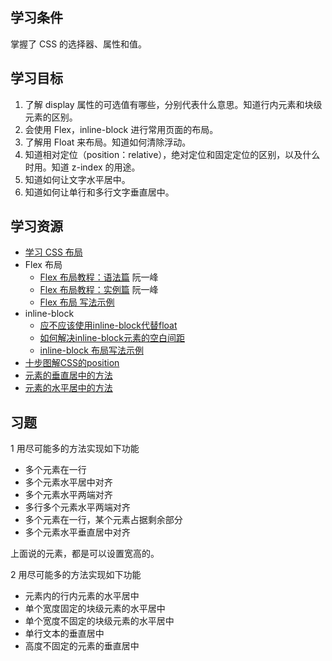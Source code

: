 ## 学习条件
掌握了 CSS 的选择器、属性和值。

## 学习目标
1. 了解 display 属性的可选值有哪些，分别代表什么意思。知道行内元素和块级元素的区别。
1. 会使用 Flex，inline-block 进行常用页面的布局。
1. 了解用 Float 来布局。知道如何清除浮动。
1. 知道相对定位（position：relative），绝对定位和固定定位的区别，以及什么时用。知道 z-index 的用途。
1. 知道如何让文字水平居中。
1. 知道如何让单行和多行文字垂直居中。

## 学习资源
* [学习 CSS 布局](http://zh.learnlayout.com/)
* Flex 布局
  * [Flex 布局教程：语法篇](http://www.ruanyifeng.com/blog/2015/07/flex-grammar.html) 阮一峰
  * [Flex 布局教程：实例篇](http://www.ruanyifeng.com/blog/2015/07/flex-examples.html) 阮一峰
  * [Flex 布局 写法示例](http://www.jianshu.com/p/32cc837bd47e)
* inline-block
  * [应不应该使用inline-block代替float](https://www.w3cplus.com/css/inline-blocks.html)
  * [如何解决inline-block元素的空白间距](https://www.w3cplus.com/css/fighting-the-space-between-inline-block-elements)
  * [inline-block 布局写法示例](http://www.jianshu.com/p/eaa1578eddb2)
* [十步图解CSS的position](http://cdn1.w3cplus.com/blog/229.html)
* [元素的垂直居中的方法](http://www.jianshu.com/p/b3de6c5ec834)
* [元素的水平居中的方法](http://www.jianshu.com/p/ada0ce755d7e)

## 习题
1 用尽可能多的方法实现如下功能
* 多个元素在一行
* 多个元素水平居中对齐
* 多个元素水平两端对齐
* 多行多个元素水平两端对齐
* 多个元素在一行，某个元素占据剩余部分
* 多个元素水平垂直居中对齐

上面说的元素，都是可以设置宽高的。

2 用尽可能多的方法实现如下功能
* 元素内的行内元素的水平居中
* 单个宽度固定的块级元素的水平居中
* 单个宽度不固定的块级元素的水平居中
* 单行文本的垂直居中
* 高度不固定的元素的垂直居中
